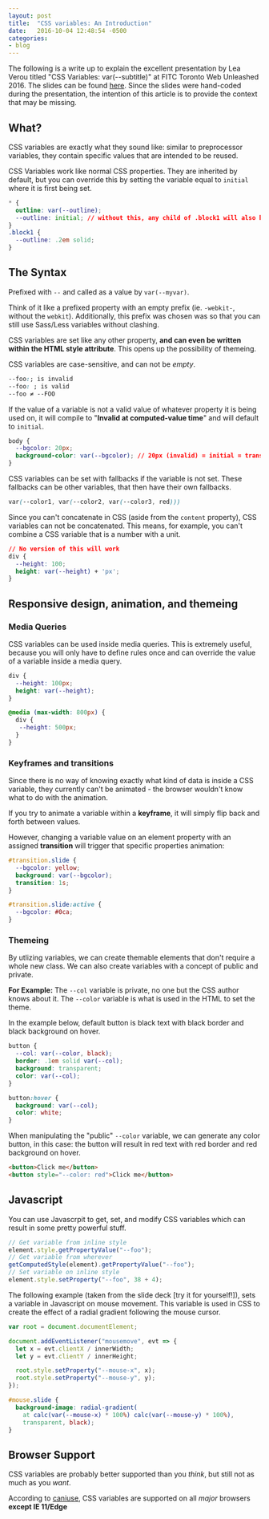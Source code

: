 ```yaml
---
layout: post
title:  "CSS variables: An Introduction"
date:   2016-10-04 12:48:54 -0500
categories:
- blog
---
```



The following is a write up to explain the excellent presentation by Lea Verou titled "CSS Variables: var(--subtitle)" at FITC Toronto Web Unleashed 2016. The slides can be found [here](https://leaverou.github.io/css-variables/). Since the slides were hand-coded during the presentation, the intention of this article is to provide the context that may be missing.

## What?
CSS variables are exactly what they sound like: similar to preprocessor variables, they contain specific values that are intended to be reused.

CSS Variables work like normal CSS properties. They are inherited by default, but you can override this by setting the variable equal to `initial` where it is first being set. 

```css
* {
  outline: var(--outline);
  --outline: initial; // without this, any child of .block1 will also have a .2em solid outline.
}
.block1 {
  --outline: .2em solid;
}
```

## The Syntax

Prefixed with `--` and called as a value by `var(--myvar)`.

Think of it like a prefixed property with an empty prefix (ie. `-webkit-`, without the `webkit`). Additionally, this prefix was chosen was so that you can still use Sass/Less variables without clashing.

CSS variables are set like any other property, **and can even be written within the HTML style attribute**. This opens up the possibility of themeing.

CSS variables are case-sensitive, and can not be *empty*.

```css
--foo:; is invalid
--foo: ; is valid
--foo ≠ --FOO
```

If the value of a variable is not a valid value of whatever property it is being used on, it will compile to "**Invalid at computed-value time**" and will default to `initial`.

```css
body {
  --bgcolor: 20px;
  background-color: var(--bgcolor); // 20px (invalid) = initial = transparent
}
```

CSS variables can be set with fallbacks if the variable is not set. These fallbacks can be other variables, that then have their own fallbacks.

```css
var(--color1, var(--color2, var(--color3, red)))
```

Since you can't concatenate in CSS (aside from the `content` property), CSS variables can not be concatenated. This means, for example, you can't combine a CSS variable that is a number with a unit.

```css
// No version of this will work 
div {
  --height: 100;
  height: var(--height) + 'px';
}
```
## Responsive design, animation, and themeing

### Media Queries
CSS variables can be used inside media queries. This is extremely useful, because you will only have to define rules once and can override the value of a variable inside a media query.

```css
div {
  --height: 100px;
  height: var(--height);
}

@media (max-width: 800px) {
  div {
   --height: 500px;
  }
}
```

### Keyframes and transitions
Since there is no way of knowing exactly what kind of data is inside a CSS variable, they currently can't be animated - the browser wouldn't know what to do with the animation. 

If you try to animate a variable within a **keyframe**, it will simply flip back and forth between values.

However, changing a variable value on an element property with an assigned **transition** will trigger that specific properties animation:

```css
#transition.slide {
  --bgcolor: yellow;
  background: var(--bgcolor);
  transition: 1s;
}

#transition.slide:active {
  --bgcolor: #0ca;
}
```

### Themeing

By utlizing variables, we can create themable elements that don't require a whole new class. We can also create variables with a concept of public and private. 

**For Example:**
The `--col` variable is private, no one but the CSS author knows about it. The `--color` variable is what is used in the HTML to set the theme. 

In the example below, default button is black text with black border and black background on hover. 

```css
button {
  --col: var(--color, black); 
  border: .1em solid var(--col);
  background: transparent;
  color: var(--col);
}

button:hover {
  background: var(--col);
  color: white;
}
```

When manipulating the "public" `--color` variable, we can generate any color button, in this case: the button will result in red text with red border and red background on hover.

```html
<button>Click me</button>
<button style="--color: red">Click me</button>
```

## Javascript
You can use Javascrpit to get, set, and modify CSS variables which can result in some pretty powerful stuff.

```javascript
// Get variable from inline style
element.style.getPropertyValue("--foo");
// Get variable from wherever
getComputedStyle(element).getPropertyValue("--foo");
// Set variable on inline style
element.style.setProperty("--foo", 38 + 4);
```

The following example (taken from the slide deck [try it for yourself!]), sets a variable in Javascript on mouse movement. This variable is used in CSS to create the effect of a radial gradient following the mouse cursor.

```javascript
var root = document.documentElement;

document.addEventListener("mousemove", evt => {
  let x = evt.clientX / innerWidth;
  let y = evt.clientY / innerHeight;

  root.style.setProperty("--mouse-x", x);
  root.style.setProperty("--mouse-y", y);
});
```

```css
#mouse.slide {
  background-image: radial-gradient(
    at calc(var(--mouse-x) * 100%) calc(var(--mouse-y) * 100%),
    transparent, black);
}
```

## Browser Support

CSS variables are probably better supported than you *think*, but still not as much as you *want*.

According to [caniuse](http://caniuse.com/#feat=css-variables), CSS variables are supported on all *major* browsers **except IE 11/Edge**
